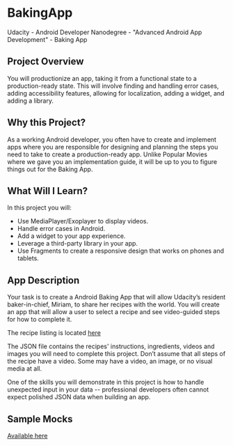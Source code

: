 # BakingApp
<p>Udacity - Android Developer Nanodegree - "Advanced Android App Development" - Baking App</p>

<h2>Project Overview</h2>
<p>You will productionize an app, taking it from a functional state to a production-ready state. This will involve finding and handling error cases, adding accessibility features, allowing for localization, adding a widget, and adding a library.</p>

<h2>Why this Project?</h2>
<p>As a working Android developer, you often have to create and implement apps where you are responsible for designing and planning the steps you need to take to create a production-ready app. Unlike Popular Movies where we gave you an implementation guide, it will be up to you to figure things out for the Baking App.</p>

<h2>What Will I Learn?</h2>
<p>In this project you will:</p>
<ul>
  <li>Use MediaPlayer/Exoplayer to display videos.</li>
  <li>Handle error cases in Android.</li>
  <li>Add a widget to your app experience.</li>
  <li>Leverage a third-party library in your app.</li>
  <li>Use Fragments to create a responsive design that works on phones and tablets.</li>
</ul>

<h2>App Description</h2>
<p>Your task is to create a Android Baking App that will allow Udacity’s resident baker-in-chief, Miriam, to share her recipes with the world. You will create an app that will allow a user to select a recipe and see video-guided steps for how to complete it.</p>
<p>The recipe listing is located <a href="http://go.udacity.com/android-baking-app-json">here</a></p>
<p>The JSON file contains the recipes' instructions, ingredients, videos and images you will need to complete this project. Don’t assume that all steps of the recipe have a video. Some may have a video, an image, or no visual media at all.</p>
<p>One of the skills you will demonstrate in this project is how to handle unexpected input in your data -- professional developers often cannot expect polished JSON data when building an app.</p>

<h2>Sample Mocks</h2>
<p><a href="https://go.udacity.com/android-baking-app-mocks-pdf">Available here</p>
